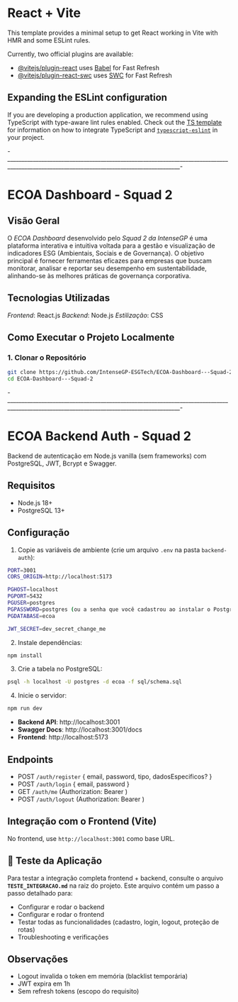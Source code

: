 # React + Vite

This template provides a minimal setup to get React working in Vite with HMR and some ESLint rules.

Currently, two official plugins are available:

- [@vitejs/plugin-react](https://github.com/vitejs/vite-plugin-react/blob/main/packages/plugin-react) uses [Babel](https://babeljs.io/) for Fast Refresh
- [@vitejs/plugin-react-swc](https://github.com/vitejs/vite-plugin-react/blob/main/packages/plugin-react-swc) uses [SWC](https://swc.rs/) for Fast Refresh

## Expanding the ESLint configuration

If you are developing a production application, we recommend using TypeScript with type-aware lint rules enabled. Check out the [TS template](https://github.com/vitejs/vite/tree/main/packages/create-vite/template-react-ts) for information on how to integrate TypeScript and [`typescript-eslint`](https://typescript-eslint.io) in your project.


-___________________________________________________________________________________________________________________________________________-


# ECOA Dashboard - Squad 2

##  Visão Geral

O *ECOA Dashboard* desenvolvido pelo *Squad 2 da IntenseGP* 
é uma plataforma interativa e intuitiva voltada para a gestão 
e visualização de indicadores ESG (Ambientais, Sociais e de Governança).
 O objetivo principal é fornecer ferramentas eficazes para empresas que
 buscam monitorar, analisar e reportar seu desempenho em sustentabilidade,
 alinhando-se às melhores práticas de governança corporativa.

##  Tecnologias Utilizadas

*Frontend*: React.js
*Backend*: Node.js
*Estilização*: CSS

##  Como Executar o Projeto Localmente

### 1. Clonar o Repositório

```bash
git clone https://github.com/IntenseGP-ESGTech/ECOA-Dashboard---Squad-2.git
cd ECOA-Dashboard---Squad-2
```

-___________________________________________________________________________________________________________________________________________-


# ECOA Backend Auth - Squad 2

Backend de autenticação em Node.js vanilla (sem frameworks) com PostgreSQL, JWT, Bcrypt e Swagger.

## Requisitos
- Node.js 18+
- PostgreSQL 13+

## Configuração
1. Copie as variáveis de ambiente (crie um arquivo `.env` na pasta `backend-auth`):
```bash
PORT=3001
CORS_ORIGIN=http://localhost:5173

PGHOST=localhost
PGPORT=5432
PGUSER=postgres
PGPASSWORD=postgres (ou a senha que você cadastrou ao instalar o Postgre)
PGDATABASE=ecoa

JWT_SECRET=dev_secret_change_me
```

2. Instale dependências:
```bash
npm install
```

3. Crie a tabela no PostgreSQL:
```bash
psql -h localhost -U postgres -d ecoa -f sql/schema.sql
```

4. Inicie o servidor:
```bash
npm run dev
```

- **Backend API**: http://localhost:3001
- **Swagger Docs**: http://localhost:3001/docs
- **Frontend**: http://localhost:5173

## Endpoints
- POST `/auth/register` { email, password, tipo, dadosEspecificos? }
- POST `/auth/login` { email, password }
- GET  `/auth/me` (Authorization: Bearer <token>)
- POST `/auth/logout` (Authorization: Bearer <token>)

## Integração com o Frontend (Vite)
No frontend, use `http://localhost:3001` como base URL.

## 🧪 Teste da Aplicação
Para testar a integração completa frontend + backend, consulte o arquivo **`TESTE_INTEGRACAO.md`** na raiz do projeto. Este arquivo contém um passo a passo detalhado para:

- Configurar e rodar o backend
- Configurar e rodar o frontend  
- Testar todas as funcionalidades (cadastro, login, logout, proteção de rotas)
- Troubleshooting e verificações

## Observações
- Logout invalida o token em memória (blacklist temporária)
- JWT expira em 1h
- Sem refresh tokens (escopo do requisito)
